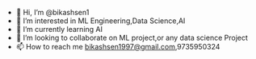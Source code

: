 - 👋 Hi, I’m @bikashsen1
- 👀 I’m interested in ML Engineering,Data Science,AI
- 🌱 I’m currently learning AI
- 💞️ I’m looking to collaborate on ML project,or any data science Project
- 📫 How to reach me bikashsen1997@gmail.com,9735950324

<!---
bikashsen1/bikashsen1 is a ✨ special ✨ repository because its `README.md` (this file) appears on your GitHub profile.
You can click the Preview link to take a look at your changes.
--->

